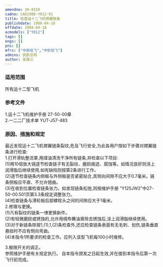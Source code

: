 ```yaml
---
amendno: 39-0159  
cadno: CAD1988-Y012-01  
title: 检查运十二飞机襟翼链条  
publishdate: 1988-04-18  
effdate: 1988-04-18  
acmodels: ["Y012"]  
tags: []  
engs: []  
pns: []  
mfrs: ["中航哈飞","中航哈飞"]  
admins: 民航总局  
author: 张珠江  
---
```

  
### 适用范围  
所有运十二型飞机  
  
<!--more-->  
### 参考文件  
  1.运十二飞机维护手册 27-50-00章  
  2.一二二厂技术单 YUT-J57-483  
  
### 原因、措施和规定  

  最近发现运十二飞机襟翼链条裂纹,危及飞行安全,为此各用户按如下步骤对襟翼链条进行检查:  
  1.打开滑轨整流罩,用煤油清洗干净所有链条,并检查以下项目:  
  (1)用10倍放大镜逐节检查链子有无裂纹、磨损痕迹、腐蚀等。如情况良好则涂上润滑脂后继续使用,如有缺陷则按第2条进行工作。  
  (2)逐节检查链条内侧板与外侧板是否紧密贴合,其侧向间隙不应大于0.7毫米。链条侧板应平直、不允许翘曲。  
  (3)在收到位置检查链条张力。如发现链条松弛,则按维护手册 “Y125JW2”中27-50-00.501页第3.3条规定调整张力。  
  (4)检查链条与滑轮板后部螺栓头之间的间隙应大于1毫米。  
  2.修理与更换。  
(1)凡有裂纹的链条一律更换新件。  
(2)有轻微磨损或锈蚀的,允许用绸布蘸油膏除去锈蚀后,涂上润滑脂继续使用。  
(3)对于新链条除按1,(1),1,(2)条检查外,还应检查链条表面有无毛刺、划伤,链条垂直悬挂时不应有侧向弯曲。  
(4)本指令1所要求的检查工作。应列入该型飞机每100小时维修。  
  
  3.极限开关的调正。     
  参照维护手册有关规定执行。
  自本指令颁发之日起生效,并在接到本指令后第一次飞行前完成。  
